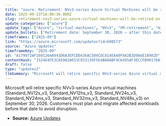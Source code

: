 ```yaml
---
title: "azure: Retirement: NVv3-series Azure Virtual Machines will be retired on September 30,2026"
date: 2025-09-23T16:00:30.000Z
slug: retirement-nvv3-series-azure-virtual-machines-will-be-retired-on-september-30-2026
update_categories: ["azure"]
update_tags: ["Azure", "virtual-machines", "NVv3", "VM-retirement", "migration", "2026-09-30"]
update_bullets: ["Retirement date: September 30, 2026 — after this date the listed NVv3 SKUs will no longer be available.", "Affected SKUs: Standard_NV12s_v3, Standard_NV12hs_v3, Standard_NV24s_v3, Standard_NV24ms_v3, Standard_NV32ms_v3, Standard_NV48s_v3.", "Identify impacted resources: inventory subscriptions, VM scale sets, images, automation, and scripts that reference these SKUs.", "Plan migration: choose supported alternative GPU-enabled VM series/sizes available in your regions, validate compatibility (drivers, CUDA/other GPU frameworks), and test performance.", "Operational steps: back up data, update ARM/Bicep/CLI/PowerShell templates, request quota increases if needed, and schedule migrations outside business-critical windows.", "Financial/contract considerations: review reserved instances or committed use discounts tied to these SKUs and adjust procurement or apply conversions where supported.", "Support and guidance: consult the Azure portal notifications, the Azure documentation for recommended replacement SKUs, and contact Azure Support if you need migration assistance or have questions."]
timeframes: ["2025-09"]
link: "https://azure.microsoft.com/updates?id=500573"
source: "Azure Updates"
timeframeKey: "2025-09"
id: "A179972AF1691264A943D6A3EFCDD436AC504CDC814EA40F842B3D9A6E18982D"
contentHash: "1524E4FE3CA5982A653C033139F5E4BA0ABF4C6495AF3ECCFB9017681CC58161"
draft: false
type: "updates2"
llmSummary: "Microsoft will retire specific NVv3-series Azure virtual machines (Standard_NV12s_v3, Standard_NV12hs_v3, Standard_NV24s_v3, Standard_NV24ms_v3, Standard_NV32ms_v3, Standard_NV48s_v3) on September 30, 2026. Customers must plan and migrate affected workloads before that date to avoid disruption."
---
```


Microsoft will retire specific NVv3-series Azure virtual machines (Standard_NV12s_v3, Standard_NV12hs_v3, Standard_NV24s_v3, Standard_NV24ms_v3, Standard_NV32ms_v3, Standard_NV48s_v3) on September 30, 2026. Customers must plan and migrate affected workloads before that date to avoid disruption.

- **Source:** [Azure Updates](https://azure.microsoft.com/updates?id=500573)
